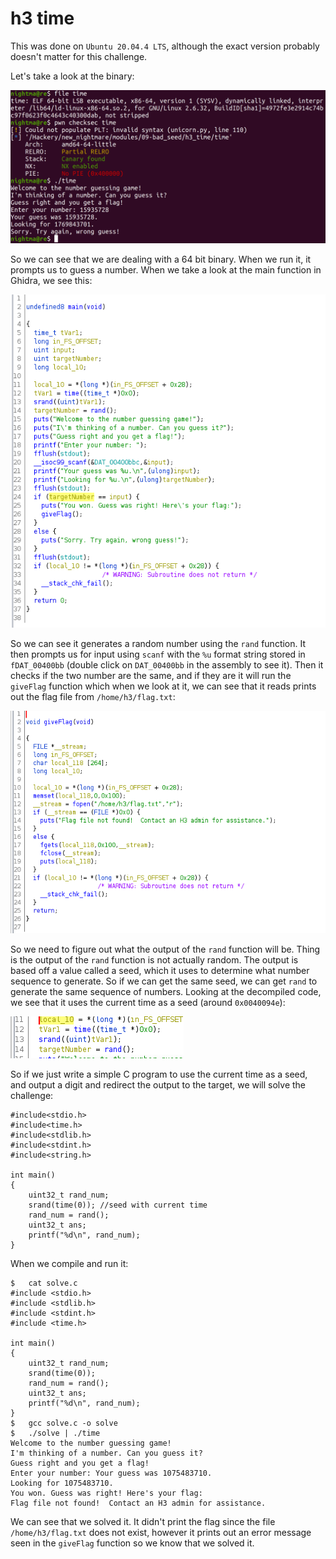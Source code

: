 #	h3 time

This was done on `Ubuntu 20.04.4 LTS`, although the exact version probably doesn't matter for this challenge.

Let's take a look at the binary:

![intro_data](pics/intro_data.png)

So we can see that we are dealing with a 64 bit binary. When we run it, it prompts us to guess a number. When we take a look at the main function in Ghidra, we see this:

![main](pics/main.png)

So we can see it generates a random number using the `rand` function. It then prompts us for input using `scanf` with the `%u` format string stored in `fDAT_00400bb` (double click on `DAT_00400bb` in the assembly to see it). Then it checks if the two number are the same, and if they are it will run the `giveFlag` function which when we look at it, we can see that it reads prints out the flag file from `/home/h3/flag.txt`:

![giveFlag](pics/giveFlag.png)


So we need to figure out what the output of the `rand` function will be. Thing is the output of the `rand` function is not actually random. The output is based off a value called a seed, which it uses to determine what number sequence to generate. So if we can get the same seed, we can get `rand` to generate the same sequence of numbers. Looking at the decompiled code, we see that it uses the current time as a seed (around `0x0040094e`):

![srand](pics/srand.png)

So if we just write a simple C program to use the current time as a seed, and output a digit and redirect the output to the target, we will solve the challenge:

```
#include<stdio.h>
#include<time.h>
#include<stdlib.h>
#include<stdint.h>
#include<string.h>

int main()
{
    uint32_t rand_num;
    srand(time(0)); //seed with current time
    rand_num = rand();
    uint32_t ans;
    printf("%d\n", rand_num);	
}
```

When we compile and run it:

```
$	cat solve.c 
#include <stdio.h>
#include <stdlib.h>
#include <stdint.h>
#include <time.h>

int main()
{
    uint32_t rand_num;
    srand(time(0)); 
    rand_num = rand();
    uint32_t ans;
    printf("%d\n", rand_num);	
}
$	gcc solve.c -o solve
$	./solve | ./time 
Welcome to the number guessing game!
I'm thinking of a number. Can you guess it?
Guess right and you get a flag!
Enter your number: Your guess was 1075483710.
Looking for 1075483710.
You won. Guess was right! Here's your flag:
Flag file not found!  Contact an H3 admin for assistance.
```

We can see that we solved it. It didn't print the flag since the file `/home/h3/flag.txt` does not exist, however it prints out an error message seen in the `giveFlag` function so we know that we solved it.
